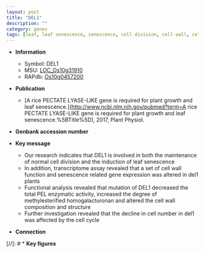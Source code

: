 ```yaml
---
layout: post
title: "DEL1"
description: ""
category: genes
tags: [leaf, leaf senescence, senescence, cell division, cell wall, cell cycle]
---
```


* **Information**  
    + Symbol: DEL1  
    + MSU: [LOC_Os10g31910](http://rice.uga.edu/cgi-bin/ORF_infopage.cgi?orf=LOC_Os10g31910)  
    + RAPdb: [Os10g0457200](https://rapdb.dna.affrc.go.jp/locus/?name=Os10g0457200)  

* **Publication**  
    + [A rice PECTATE LYASE-LIKE gene is required for plant growth and leaf senescence.](http://www.ncbi.nlm.nih.gov/pubmed?term=A rice PECTATE LYASE-LIKE gene is required for plant growth and leaf senescence.%5BTitle%5D), 2017, Plant Physiol.

* **Genbank accession number**  

* **Key message**  
    + Our research indicates that DEL1 is involved in both the maintenance of normal cell division and the induction of leaf senescence
    + In addition, transcriptome assay revealed that a set of cell wall function and senescence related gene expression was altered in del1 plants
    + Functional analysis revealed that mutation of DEL1 decreased the total PEL enzymatic activity, increased the degree of methylesterified homogalacturonan and altered the cell wall composition and structure
    + Further investigation revealed that the decline in cell number in del1 was affected by the cell cycle

* **Connection**  

[//]: # * **Key figures**  


